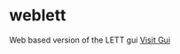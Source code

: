 # weblett
Web based version of the LETT gui
<a href="https://sdelabs.github.io/weblett/">Visit Gui</a>
